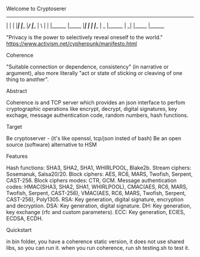 Welcome to Cryptoserer
 _______  _____  _     _ _______  ______ _______ __   _ _______ _______
 |       |     | |_____| |______ |_____/ |______ | \  | |       |______
 |_____  |_____| |     | |______ |    \_ |______ |  \_| |_____  |______

"Privacy is the power to selectively reveal oneself to the world." 
https://www.activism.net/cypherpunk/manifesto.html

Coherence

"Suitable connection or dependence, consistency" (in narrative or argument), also more literally "act or state of sticking or cleaving of one thing to another". 


Abstract

Coherence is and TCP server which provides an json interface to perfom cryptographic operations like encrypt, decrypt, digital signatures, key exchage, message authentication code, random numbers, hash functions.


Target

Be cryptoserver - (it's like openssl, tcp/json insted of bash)
Be an open source (software) alternative to HSM

 
Features

Hash functions: SHA3, SHA2, SHA1, WHIRLPOOL, Blake2b.
Stream ciphers: Sosemanuk, Salsa20/20.
Block ciphers: AES, RC6, MARS, Twofish, Serpent, CAST-256.
Block ciphers modes: CTR, GCM.
Message authentication codes: HMAC(SHA3, SHA2, SHA1, WHIRLPOOL),  CMAC(AES, RC6, MARS, Twofish, Serpent, CAST-256), VMAC(AES, RC6, MARS, Twofish, Serpent, CAST-256), Poly1305.
RSA: Key generation, digital signature, encryption and decryption.
DSA: Key generation, digital signature.
DH: Key generation, key exchange (rfc and custom parameters).
ECC: Key generation, ECIES, ECDSA, ECDH.


Quickstart

in bin folder, you have a coherence static version, it does not use shared libs, so you can run it.
when you run coherence, run sh testing.sh to test it.

